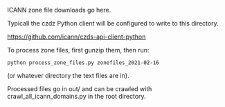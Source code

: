 ICANN zone file downloads go here.

Typicall the czdz Python client will be configured to write to this directory.

https://github.com/icann/czds-api-client-python

To process zone files, first gunzip them, then run:

```
python process_zone_files.py zonefiles_2021-02-16
```

(or whatever directory the text files are in).

Processed files go in out/ and can be crawled with crawl_all_icann_domains.py in
the root directory.
